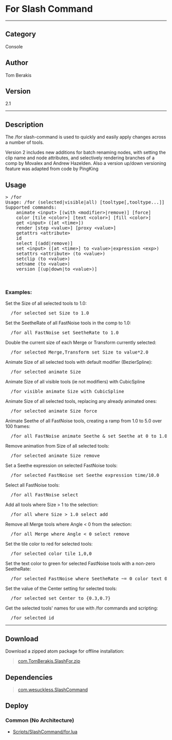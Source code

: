 # For Slash Command
___

## Category
Console

## Author
Tom Berakis

## Version
2.1

___

## Description
<p>The /for slash-command is used to quickly and easily apply changes across a number of tools.</p>
<p>Version 2 includes new additions for batch renaming nodes, with setting the clip name and node attributes, and selectively rendering branches of a comp by Movalex and Andrew Hazelden. Also a version up/down versioning feature was adapted from code by PingKing</p>

<h2>Usage</h2>
<pre>&gt; /for
Usage: /for (selected|visible|all) &#91;tooltype&#91;,tooltype...&#93;&#93; &#91;where &lt;condition&gt;&#93; &lt;command&gt; &#91; & &lt;command&gt;...&#93;
Supported commands:
	animate &lt;input&gt; &#91;(with &lt;modifier&gt;|remove)&#93; &#91;force&#93;
	color &#91;tile &lt;color&gt;&#93; &#91;text &lt;color&gt;&#93; &#91;fill &lt;color&gt;&#93;
	get &lt;input&gt; (&#91;at &lt;time&gt;&#93;)
	render &#91;step &lt;value&gt;&#93; &#91;proxy &lt;value&gt;&#93;
	getattrs &lt;attribute&gt;
	id
	select &#91;(add|remove)&#93;
	set &lt;input&gt; (&#91;at &lt;time&gt;&#93; to &lt;value&gt;|expression &lt;exp&gt;)
	setattrs &lt;attribute&gt; (to &lt;value&gt;)
	setclip (to &lt;value&gt;)
	setname (to &lt;value&gt;)
	version &#91;(up|down|to &lt;value&gt;)&#93;</pre>

<br><h3>Examples:</h3>

<p>Set the Size of all selected tools to 1.0:</p>
<pre>  /for selected set Size to 1.0</pre>

<p>Set the SeetheRate of all FastNoise tools in the comp to 1.0:</p>
<pre>  /for all FastNoise set SeetheRate to 1.0</pre>

<p>Double the current size of each Merge or Transform currently selected:</p>
<pre>  /for selected Merge,Transform set Size to value*2.0</pre>

<p>Animate Size of all selected tools with default modifier (BezierSpline):</p>
<pre>  /for selected animate Size</pre>

<p>Animate Size of all visible tools (ie not modifiers) with CubicSpline</p>
<pre>  /for visible animate Size with CubicSpline</pre>

<p>Animate Size of all selected tools, replacing any already animated ones:</p>
<pre>  /for selected animate Size force</pre>

<p>Animate Seethe of all FastNoise tools, creating a ramp from 1.0 to 5.0 over 100 frames:</p>
<pre>  /for all FastNoise animate Seethe & set Seethe at 0 to 1.0 & set Seethe at 100 to 5.0</pre>

<p>Remove animation from Size of all selected tools:</p>
<pre>  /for selected animate Size remove</pre>

<p>Set a Seethe expression on selected FastNoise tools:</p>
<pre>  /for selected FastNoise set Seethe expression time/10.0</pre>

<p>Select all FastNoise tools:</p>
<pre>  /for all FastNoise select</pre>

<p>Add all tools where Size &gt; 1 to the selection:</p>
<pre>  /for all where Size &gt; 1.0 select add</pre>

<p>Remove all Merge tools where Angle &lt; 0 from the selection:</p>
<pre>  /for all Merge where Angle &lt; 0 select remove</pre>

<p>Set the tile color to red for selected tools:</p>
<pre>  /for selected color tile 1,0,0</pre>

<p>Set the text color to green for selected FastNoise tools with a non-zero SeetheRate:</p>
<pre>  /for selected FastNoise where SeetheRate ~= 0 color text 0,1,0</pre>

<p>Set the value of the Center setting for selected tools:</p>
<pre>  /for selected set Center to {0.3,0.7}</pre>

<p>Get the selected tools' names for use with /for commands and scripting:</p>
<pre>  /for selected id</pre>

___

## Download

Download a zipped atom package for offline installation:
> [com.TomBerakis.SlashFor.zip](https://gitlab.com/WeSuckLess/Reactor/-/archive/master/Reactor-master.zip?path=Atoms/com.TomBerakis.SlashFor)  

## Dependencies

> [com.wesuckless.SlashCommand](com.wesuckless.SlashCommand.md)  
## Deploy

### Common (No Architecture)

<ul>
<li><a href="https://gitlab.com/WeSuckLess/Reactor/-/blob/master/Atoms/com.TomBerakis.SlashFor/Scripts/SlashCommand/for.lua?ref_type=heads">Scripts/SlashCommand/for.lua</a></li>
</ul>
